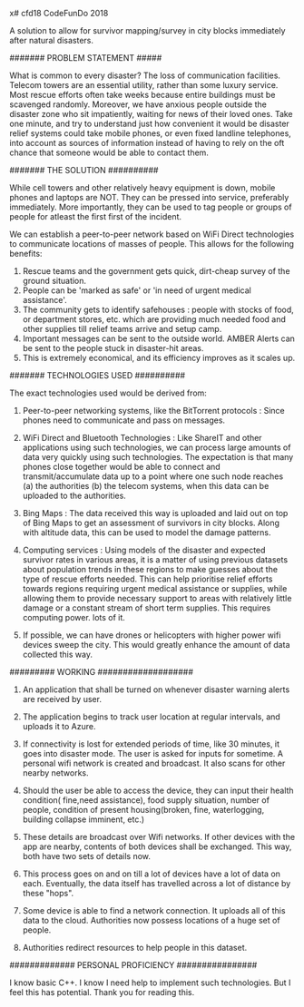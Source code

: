 x# cfd18
CodeFunDo 2018

A solution to allow for survivor mapping/survey in city blocks immediately after natural disasters.

####### PROBLEM STATEMENT #####

What is common to every disaster? The loss of communication facilities.
Telecom towers are an essential utility, rather than some luxury service. Most rescue efforts often take weeks because entire buildings must be scavenged randomly. Moreover, we have anxious people outside the disaster zone who sit impatiently, waiting for news of their loved ones. Take one minute, and try to understand just how convenient it would be disaster relief systems could take mobile phones, or even fixed landline telephones, into account as sources of information instead of having to rely on the oft chance that someone would be able to contact them.

####### THE SOLUTION ##########

While cell towers and other relatively heavy equipment is down, mobile phones and laptops are NOT. They can be pressed into service, preferably immediately. More importantly, they can be used to tag people or groups of people for atleast the first first of the incident.

We can establish a peer-to-peer network based on WiFi Direct technologies to communicate locations of masses of people. This allows for the following benefits:
1. Rescue teams and the government gets quick, dirt-cheap survey of the ground situation. 
2. People can be 'marked as safe' or 'in  need of urgent medical assistance'.
3. The community gets to identify safehouses :  people with stocks of food, or department stores, etc. which are providing much needed food and other supplies till relief teams arrive and setup camp.
4. Important messages can be sent to the outside world. AMBER Alerts can be sent to the people stuck in disaster-hit areas.
5. This is extremely economical, and its efficiency improves as it scales up.

####### TECHNOLOGIES USED ##########

The exact technologies used would be derived from:

1. Peer-to-peer networking systems, like the BitTorrent protocols : Since phones need to communicate and pass on messages.

2. WiFi Direct and Bluetooth Technologies :  Like ShareIT and other applications using such technologies, we can process large amounts of data very quickly using such technologies. The expectation is that many phones close together would be able to connect and transmit/accumulate data up to a point where one such node reaches (a) the authorities (b) the telecom systems, when this data can be uploaded to the authorities.

3. Bing Maps :  The data received this way is uploaded and laid out on top of Bing Maps to get an assessment of survivors in city blocks. Along with altitude data, this can be used to model the damage patterns.

4. Computing services :  Using models of the disaster and expected survivor rates in various areas, it is a matter of using previous datasets about population trends in these regions to make guesses about the type of rescue efforts needed. This can help prioritise relief efforts towards regions requiring urgent medical assistance or supplies, while allowing them to provide necessary support to areas with relatively little damage or a constant stream of short term supplies. This requires computing power. lots of it. 

5. If possible, we can have drones or helicopters with higher power wifi devices sweep the city. This would greatly enhance the amount of data collected this way.

######### WORKING ###################

1. An application that shall be turned on whenever disaster warning alerts are received by user.

2. The application begins to track user location at regular intervals, and uploads it to Azure.

3. If connectivity is lost for extended periods of time, like 30 minutes, it goes into disaster mode. The user is asked for inputs for sometime. A personal wifi network is created and broadcast. It also scans for other nearby networks.

4. Should the user be able to access the device, they can input their health condition( fine,need assistance), food supply situation, number of people, condition of present housing(broken, fine, waterlogging, building collapse imminent, etc.)

5. These details are broadcast over Wifi networks. If other devices with the app are nearby, contents of both devices shall be exchanged. This way, both have two sets of details now. 

6. This process goes on and on till a lot of devices have a lot of data on each. Eventually, the data itself has travelled across a lot of distance by these "hops". 

7. Some device is able to find a network connection. It uploads all of this data to the cloud. Authorities now possess locations of a huge set of people. 

8. Authorities redirect resources to help people in this dataset.

############# PERSONAL PROFICIENCY ################

I know basic C++. I know I need help to implement such technologies. But I feel this has potential. Thank you for reading this.
